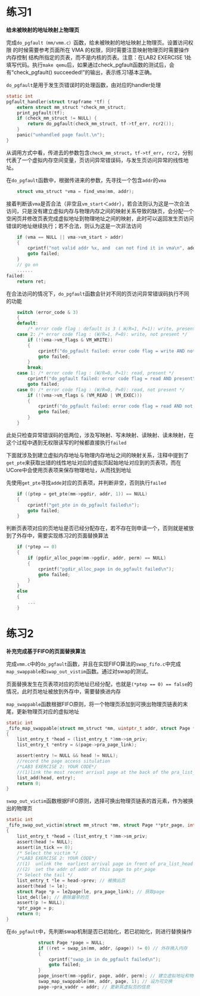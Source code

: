 # 练习1

**给未被映射的地址映射上物理页**

完成`do_pgfault（mm/vmm.c）`函数，给未被映射的地址映射上物理页。设置访问权限 的时候需要参考页面所在 VMA 的权限，同时需要注意映射物理页时需要操作内存控制 结构所指定的页表，而不是内核的页表。注意：在LAB2 EXERCISE 1处填写代码。执行`make qemu`后，如果通过check_pgfault函数的测试后，会有“check_pgfault() succeeded!”的输出，表示练习1基本正确。

`do_pgfault`是用于发生页错误时的处理函数，由对应的handler处理

```c
static int
pgfault_handler(struct trapframe *tf) {
    extern struct mm_struct *check_mm_struct;
    print_pgfault(tf);
    if (check_mm_struct != NULL) {
        return do_pgfault(check_mm_struct, tf->tf_err, rcr2());
    }
    panic("unhandled page fault.\n");
}
```

从调用方式中看，传进去的参数包含`check_mm_struct`，`tf->tf_err`，`rcr2`，分别代表了一个虚拟内存空间变量，页访问异常错误码，与发生页访问异常的线性地址。

在`do_pgfault`函数中，根据传进来的参数，先寻找一个包含`addr`的`vma`

```c
	struct vma_struct *vma = find_vma(mm, addr);
```

接着判断该`vma`是否合法（非空且`vm_start`＜`addr`），若合法则认为这是一次合法访问，只是没有建立虚拟内存与物理内存之间的映射关系导致的缺页，会分配一个空闲页并修改页表完成虚拟地址到物理地址之间的映射，此时可以返回发生页访问错误的地址继续执行；若不合法，则认为这是一次非法访问

```c
    if (vma == NULL || vma->vm_start > addr)
    {
        cprintf("not valid addr %x, and  can not find it in vma\n", addr);
        goto failed;
    }
	// go on
	......
failed:
	return ret;
```

在合法访问的情况下，`do_pgfault`函数会针对不同的页访问异常错误码执行不同的功能

```c
    switch (error_code & 3)
    {
    default:
        /* error code flag : default is 3 ( W/R=1, P=1): write, present */
    case 2: /* error code flag : (W/R=1, P=0): write, not present */
        if (!(vma->vm_flags & VM_WRITE))
        {
            cprintf("do_pgfault failed: error code flag = write AND not present, but the addr's vma cannot write\n");
            goto failed;
        }
        break;
    case 1: /* error code flag : (W/R=0, P=1): read, present */
        cprintf("do_pgfault failed: error code flag = read AND present\n");
        goto failed;
    case 0: /* error code flag : (W/R=0, P=0): read, not present */
        if (!(vma->vm_flags & (VM_READ | VM_EXEC)))
        {
            cprintf("do_pgfault failed: error code flag = read AND not present, but the addr's vma cannot read or exec\n");
            goto failed;
        }
    }
```

此处只检查异常错误码的低两位，涉及写映射、写未映射、读映射、读未映射，在这个过程中遇到无权限读写的时候都直接执行`failed`

下面就涉及到建立虚拟内存地址与物理内存地址之间的映射关系，注释中提到了`get_pte`来获取出错的线性地址对应的虚拟页起始地址对应到的页表项，而在UCore中会使用页表项来保存物理地址，从而找到地址

先使用`get_pte`寻找`adde`对应的页表项，并判断非空，否则执行`failed`

```c
	if ((ptep = get_pte(mm->pgdir, addr, 1)) == NULL)
    {
        cprintf("get_pte in do_pgfault failed\n");
        goto failed;
    }
```

判断页表项对应的页地址是否已经分配存在，若不存在则申请一个，否则就是被放到了外存中，需要实现练习2的页面替换算法

```c
    if (*ptep == 0)
    {
        if (pgdir_alloc_page(mm->pgdir, addr, perm) == NULL)
        {
            cprintf("pgdir_alloc_page in do_pgfault failed\n");
            goto failed;
        }
    }
	else
    {
        ...
    }
```

# 练习2

**补充完成基于FIFO的页面替换算法**

完成`vmm.c`中的`do_pgfault`函数，并且在实现FIFO算法的`swap_fifo.c`中完成`map_swappable`和`swap_out_vistim`函数。通过对swap的测试。

页面替换发生在页表项对应的页地址已经分配，也就是`(*ptep == 0) == false`的情况，此时页地址被放到外存中，需要替换进内存

`map_swappable`函数根据FIFO原则，将一个物理页添加到可换出物理页链表的末尾，更新物理页对应的虚拟地址

```c
static int
_fifo_map_swappable(struct mm_struct *mm, uintptr_t addr, struct Page *page, int swap_in)
{
    list_entry_t *head = (list_entry_t *)mm->sm_priv;
    list_entry_t *entry = &(page->pra_page_link);

    assert(entry != NULL && head != NULL);
    //record the page access situlation
    /*LAB3 EXERCISE 2: YOUR CODE*/
    //(1)link the most recent arrival page at the back of the pra_list_head qeueue.
    list_add(head, entry);
    return 0;
}
```

`swap_out_victim`函数根据FIFO原则，选择可换出物理页链表的首元素，作为被换出的物理页

```c
static int
_fifo_swap_out_victim(struct mm_struct *mm, struct Page **ptr_page, int in_tick)
{
    list_entry_t *head = (list_entry_t *)mm->sm_priv;
    assert(head != NULL);
    assert(in_tick == 0);
    /* Select the victim */
    /*LAB3 EXERCISE 2: YOUR CODE*/
    //(1)  unlink the  earliest arrival page in front of pra_list_head qeueue
    //(2)  set the addr of addr of this page to ptr_page
    /* Select the tail */
    list_entry_t *le = head->prev; // 被换出页
    assert(head != le);
    struct Page *p = le2page(le, pra_page_link); // 获取page
    list_del(le); // 删除最早的页
    assert(p != NULL);
    *ptr_page = p;
    return 0;
}
```

在`do_pgfault`中，先判断swap机制是否已初始化，若已初始化，则进行替换操作

```c
            struct Page *page = NULL;
            if ((ret = swap_in(mm, addr, &page)) != 0) // 外存换入内存
            {
                cprintf("swap_in in do_pgfault failed\n");
                goto failed;
            }
            page_insert(mm->pgdir, page, addr, perm); // 建立虚拟地址和物理地址之间的关系
            swap_map_swappable(mm, addr, page, 1); // 设为可交换
            page->pra_vaddr = addr; // 更新其虚拟页的信息
```

